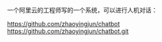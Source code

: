 
一个阿里云的工程师写的一个系统，可以进行人机对话：

https://github.com/zhaoyingjun/chatbot   https://github.com/zhaoyingjun/chatbot.git 
